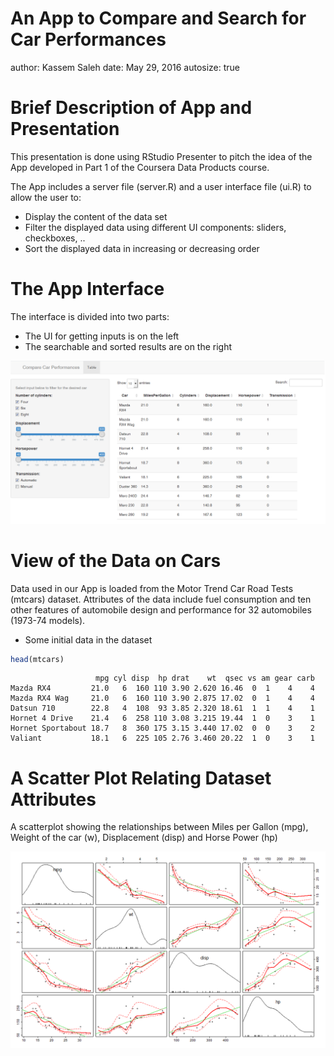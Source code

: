 An App to Compare and Search for Car Performances
========================================================
author: Kassem Saleh
date: May 29, 2016
autosize: true

Brief Description of App and Presentation
========================================================

This presentation is done using RStudio Presenter to pitch the idea of the App developed in Part 1 of the Coursera Data Products course. 

The App includes a server file (server.R) and a user interface file (ui.R) to allow the user to:

- Display the content of the data set
- Filter the displayed data using different UI components: sliders, checkboxes, ..
- Sort the displayed data in increasing or decreasing order

The App Interface
========================================================

The interface is divided into two parts:

- The UI for getting inputs is on the left
- The searchable and sorted results are on the right

![alt text](myimage.png) 

View of the Data on Cars
========================================================
Data used in our App is loaded from the Motor Trend Car Road Tests (mtcars) dataset. Attributes of the data include fuel consumption and ten other features of automobile design and performance for 32 automobiles (1973-74 models). 

- Some initial data in the dataset

```r
head(mtcars)
```

```
                   mpg cyl disp  hp drat    wt  qsec vs am gear carb
Mazda RX4         21.0   6  160 110 3.90 2.620 16.46  0  1    4    4
Mazda RX4 Wag     21.0   6  160 110 3.90 2.875 17.02  0  1    4    4
Datsun 710        22.8   4  108  93 3.85 2.320 18.61  1  1    4    1
Hornet 4 Drive    21.4   6  258 110 3.08 3.215 19.44  1  0    3    1
Hornet Sportabout 18.7   8  360 175 3.15 3.440 17.02  0  0    3    2
Valiant           18.1   6  225 105 2.76 3.460 20.22  1  0    3    1
```

A Scatter Plot Relating Dataset Attributes
========================================================
A scatterplot showing the relationships between  Miles per Gallon (mpg), Weight of the car (w), Displacement (disp) and Horse Power (hp) 

![plot of chunk unnamed-chunk-2](myPresentation-figure/unnamed-chunk-2-1.png)


